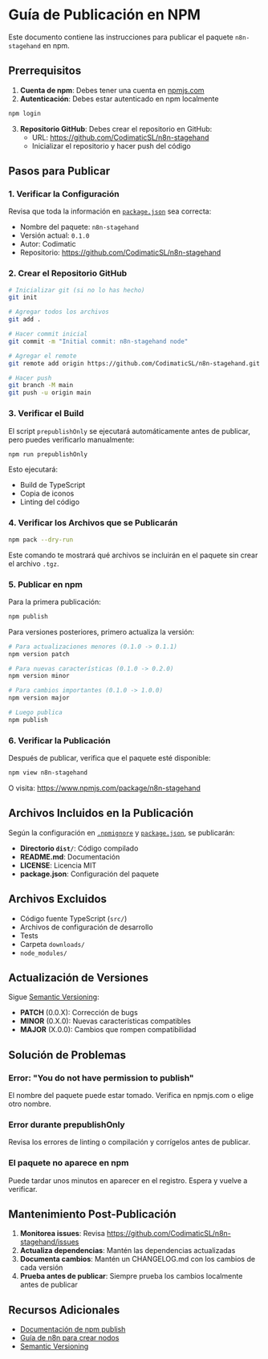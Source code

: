# Guía de Publicación en NPM

Este documento contiene las instrucciones para publicar el paquete `n8n-stagehand` en npm.

## Prerrequisitos

1. **Cuenta de npm**: Debes tener una cuenta en [npmjs.com](https://www.npmjs.com/)
2. **Autenticación**: Debes estar autenticado en npm localmente

```bash
npm login
```

3. **Repositorio GitHub**: Debes crear el repositorio en GitHub:
   - URL: https://github.com/CodimaticSL/n8n-stagehand
   - Inicializar el repositorio y hacer push del código

## Pasos para Publicar

### 1. Verificar la Configuración

Revisa que toda la información en [`package.json`](package.json:1) sea correcta:
- Nombre del paquete: `n8n-stagehand`
- Versión actual: `0.1.0`
- Autor: Codimatic
- Repositorio: https://github.com/CodimaticSL/n8n-stagehand

### 2. Crear el Repositorio GitHub

```bash
# Inicializar git (si no lo has hecho)
git init

# Agregar todos los archivos
git add .

# Hacer commit inicial
git commit -m "Initial commit: n8n-stagehand node"

# Agregar el remote
git remote add origin https://github.com/CodimaticSL/n8n-stagehand.git

# Hacer push
git branch -M main
git push -u origin main
```

### 3. Verificar el Build

El script `prepublishOnly` se ejecutará automáticamente antes de publicar, pero puedes verificarlo manualmente:

```bash
npm run prepublishOnly
```

Esto ejecutará:
- Build de TypeScript
- Copia de iconos
- Linting del código

### 4. Verificar los Archivos que se Publicarán

```bash
npm pack --dry-run
```

Este comando te mostrará qué archivos se incluirán en el paquete sin crear el archivo `.tgz`.

### 5. Publicar en npm

Para la primera publicación:

```bash
npm publish
```

Para versiones posteriores, primero actualiza la versión:

```bash
# Para actualizaciones menores (0.1.0 -> 0.1.1)
npm version patch

# Para nuevas características (0.1.0 -> 0.2.0)
npm version minor

# Para cambios importantes (0.1.0 -> 1.0.0)
npm version major

# Luego publica
npm publish
```

### 6. Verificar la Publicación

Después de publicar, verifica que el paquete esté disponible:

```bash
npm view n8n-stagehand
```

O visita: https://www.npmjs.com/package/n8n-stagehand

## Archivos Incluidos en la Publicación

Según la configuración en [`.npmignore`](.npmignore:1) y [`package.json`](package.json:33), se publicarán:

- **Directorio `dist/`**: Código compilado
- **README.md**: Documentación
- **LICENSE**: Licencia MIT
- **package.json**: Configuración del paquete

## Archivos Excluidos

- Código fuente TypeScript (`src/`)
- Archivos de configuración de desarrollo
- Tests
- Carpeta `downloads/`
- `node_modules/`

## Actualización de Versiones

Sigue [Semantic Versioning](https://semver.org/):

- **PATCH** (0.0.X): Corrección de bugs
- **MINOR** (0.X.0): Nuevas características compatibles
- **MAJOR** (X.0.0): Cambios que rompen compatibilidad

## Solución de Problemas

### Error: "You do not have permission to publish"

El nombre del paquete puede estar tomado. Verifica en npmjs.com o elige otro nombre.

### Error durante prepublishOnly

Revisa los errores de linting o compilación y corrígelos antes de publicar.

### El paquete no aparece en npm

Puede tardar unos minutos en aparecer en el registro. Espera y vuelve a verificar.

## Mantenimiento Post-Publicación

1. **Monitorea issues**: Revisa https://github.com/CodimaticSL/n8n-stagehand/issues
2. **Actualiza dependencias**: Mantén las dependencias actualizadas
3. **Documenta cambios**: Mantén un CHANGELOG.md con los cambios de cada versión
4. **Prueba antes de publicar**: Siempre prueba los cambios localmente antes de publicar

## Recursos Adicionales

- [Documentación de npm publish](https://docs.npmjs.com/cli/v9/commands/npm-publish)
- [Guía de n8n para crear nodos](https://docs.n8n.io/integrations/creating-nodes/)
- [Semantic Versioning](https://semver.org/)